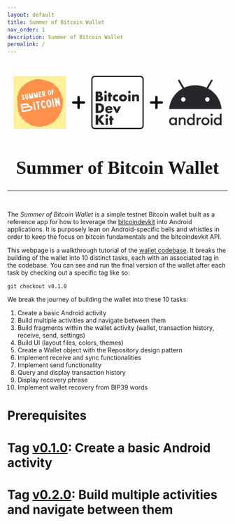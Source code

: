 ```yaml
---
layout: default
title: Summer of Bitcoin Wallet
nav_order: 1
description: Summer of Bitcoin Wallet
permalink: /
---
```


<link rel="preconnect" href="https://fonts.googleapis.com">
<link rel="preconnect" href="https://fonts.gstatic.com" crossorigin>
<link href="https://fonts.googleapis.com/css2?family=JetBrains+Mono:wght@500&display=swap" rel="stylesheet"> 


<br/>
<!-- logos -->
<div style="display: flex; justify-content: space-evenly; align-items: center; margin-top: 1rem;">
  <img id="summer-logo" src="./images/summer.jpg" width="120px" height="120px" />
  <img id="plus-sign-0" src="./images/plus.png" width="30px" height="30px"/>
  <!-- <p>➕</p> -->
  <img id="bitcoindevkit-logo" src="./images/bitcoindevkit.svg" width="120px" />
  <img id="plus-sign-1" src="./images/plus.png" width="30px" height="30px"/>
  <!-- <p>➕</p> -->
  <img id="android-logo" src="./images/android.svg" width="120px" />
</div>

<center>
  <h1 style="font-size: 42px !important; font-family: 'JetBrains Mono'; margin-top: 4rem">Summer of Bitcoin Wallet</h1>
  <hr>
  <br/>
</center>

The _Summer of Bitcoin Wallet_ is a simple testnet Bitcoin wallet built as a reference app for how to leverage the [bitcoindevkit](https://github.com/bitcoindevkit) into Android applications. It is purposely lean on Android-specific bells and whistles in order to keep the focus on bitcoin fundamentals and the bitcoindevkit API.

This webpage is a walkthrough tutorial of the [wallet codebase](https://github.com/thunderbiscuit/summerofbitcoin-wallet). It breaks the building of the wallet into 10 distinct tasks, each with an associated tag in the codebase. You can see and run the final version of the wallet after each task by checking out a specific tag like so:
```shell
git checkout v0.1.0
```

We break the journey of building the wallet into these 10 tasks:
1. Create a basic Android activity
2. Build multiple activities and navigate between them
3. Build fragments within the wallet activity (wallet, transaction history, receive, send, settings)
4. Build UI (layout files, colors, themes)
5. Create a Wallet object with the Repository design pattern
6. Implement receive and sync functionalities
7. Implement send functionality
8. Query and display transaction history
9. Display recovery phrase
10. Implement wallet recovery from BIP39 words

# Prerequisites

# Tag [v0.1.0](https://github.com/thunderbiscuit/summerofbitcoin-wallet/tree/v0.1.0): Create a basic Android activity

# Tag [v0.2.0](https://github.com/thunderbiscuit/summerofbitcoin-wallet/tree/v0.2.0): Build multiple activities and navigate between them
